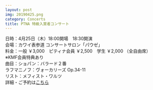 ```yaml
---
layout: post
img: 20190425.png
category: Concerts
title: PTNA 特級入賞者コンサート
---
```


日時：4月25日（木）18:00開場　18:30開演 <br>会場：カワイ表参道 コンサートサロン「パウゼ」 <br>料金：一般 ￥3,000　ピティナ会員 ￥2,500　学生 ￥2,000 （全自由席）※KMF会員特典あり <br>曲目：ショパン：バラード２番 <br>ラフマニノフ：ヴォーカリーズ Op.34-11 <br>リスト：メフィスト・ワルツ <br>
詳細・ご予約は<a href="http://kawai-kmf.com/concert-info/2019/04.25/">こちら</a>
